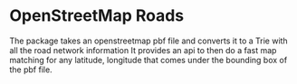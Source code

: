 # OpenStreetMap Roads
The package takes an openstreetmap pbf file and converts it to a Trie with all the road network information
It provides an api to then do a fast map matching for any latitude, longitude that comes under the bounding box of the pbf file. 